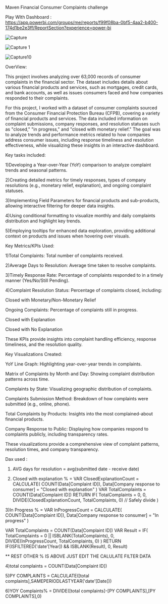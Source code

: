 Maven Financial Consumer Complaints challenge

Play WIth Dashboard : https://app.powerbi.com/groups/me/reports/f99f08ba-0bf5-4aa2-b400-174d1be2e3ff/ReportSection?experience=power-bi

![Capture](https://github.com/user-attachments/assets/318b4af8-2af6-4eb7-ae04-11486b618332)

![Capture 1](https://github.com/user-attachments/assets/69e1c8b2-46b5-456d-9ee4-d2b682909a3c)

![Capture10](https://github.com/user-attachments/assets/a7401f9d-a7ac-4b81-b622-96997012cadc)



OverView:

This project involves analyzing over 63,000 records of consumer complaints in the financial sector. The dataset includes details about various financial products and services, such as mortgages, credit cards, and bank accounts, as well as issues consumers faced and how companies responded to their complaints.


For this project, I worked with a dataset of consumer complaints sourced from the Consumer Financial Protection Bureau (CFPB), covering a variety of financial products and services. The data included information on complaint submissions, company responses, and resolution statuses such as "closed," "in progress," and "closed with monetary relief." The goal was to analyze trends and performance metrics related to how companies address consumer issues, including response timeliness and resolution effectiveness, while visualizing these insights in an interactive dashboard.

Key tasks included:

1)Developing a Year-over-Year (YoY) comparison to analyze complaint trends and seasonal patterns.

2)Creating detailed metrics for timely responses, types of company resolutions (e.g., monetary relief, explanation), and ongoing complaint statuses.

3)Implementing Field Parameters for financial products and sub-products, allowing interactive filtering for deeper data insights.

4)Using conditional formatting to visualize monthly and daily complaints distribution and highlight key trends.

5)Employing tooltips for enhanced data exploration, providing additional context on products and issues when hovering over visuals.


Key Metrics/KPIs Used:

1)Total Complaints: Total number of complaints received.

2)Average Days to Resolution: Average time taken to resolve complaints.

3)Timely Response Rate: Percentage of complaints responded to in a timely manner (Yes/No/Still Pending).

4)Complaint Resolution Status: 
Percentage of complaints closed, including:

Closed with Monetary/Non-Monetary Relief

Ongoing Complaints: Percentage of complaints still in progress.

Closed with Explanation

Closed with No Explanation

These KPIs provide insights into complaint handling efficiency, response timeliness, and the resolution quality.

Key Visualizations Created:

YoY Line Graph: Highlighting year-over-year trends in complaints.

Matrix of Complaints by Month and Day: Showing complaint distribution patterns across time.

Complaints by State: Visualizing geographic distribution of complaints.

Complaints Submission Method: Breakdown of how complaints were submitted (e.g., online, phone).

Total Complaints by Products: Insights into the most complained-about financial products.

Company Response to Public: Displaying how companies respond to complaints publicly, including transparency rates.

These visualizations provide a comprehensive view of complaint patterns, resolution times, and company transparency.

Dax used :
1) AVG days for resolution = avg(submitted date - receive date)

2) Closed with explanation % = 
VAR ClosedExplanationCount = 
    CALCULATE(
        COUNT(Data[Complaint ID]), 
        Data[Company response to consumer] = "Closed with explanation"
    )
VAR TotalComplaints = COUNT(Data[Complaint ID])
RETURN 
IF(
    TotalComplaints = 0, 
    0, 
    DIVIDE(ClosedExplanationCount, TotalComplaints, 0)  // Safely divide
)

3)In Progress % = 
VAR InProgressCount = 
    CALCULATE(
        COUNT(Data[Complaint ID]), 
        Data[Company response to consumer] = "In progress"
    )
    
VAR TotalComplaints = COUNT(Data[Complaint ID])
VAR Result =
    IF(
        TotalComplaints = 0 || ISBLANK(TotalComplaints),
        0,
        DIVIDE(InProgressCount, TotalComplaints, 0)
    )
RETURN 
IF(ISFILTERED('date'[Year]) && ISBLANK(Result), 0, Result)

** REST OTHER % IS ABOVE JUST EDIT THE CALULATE FILTER DATA

4)total complaints = COUNT(Data[Complaint ID])

5)PY COMPLAINTS = CALCULATE([total complaints],SAMEPERIODLASTYEAR('date'[Date]))

6)YOY Complaints% = DIVIDE([total complaints]-[PY COMPLAINTS],[PY COMPLAINTS],0)
